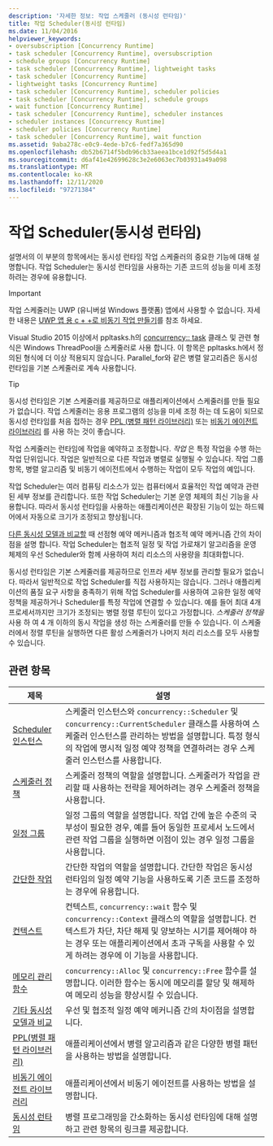 ```yaml
---
description: '자세한 정보: 작업 스케줄러 (동시성 런타임)'
title: 작업 Scheduler(동시성 런타임)
ms.date: 11/04/2016
helpviewer_keywords:
- oversubscription [Concurrency Runtime]
- task scheduler [Concurrency Runtime], oversubscription
- schedule groups [Concurrency Runtime]
- task scheduler [Concurrency Runtime], lightweight tasks
- task scheduler [Concurrency Runtime]
- lightweight tasks [Concurrency Runtime]
- task scheduler [Concurrency Runtime], scheduler policies
- task scheduler [Concurrency Runtime], schedule groups
- wait function [Concurrency Runtime]
- task scheduler [Concurrency Runtime], scheduler instances
- scheduler instances [Concurrency Runtime]
- scheduler policies [Concurrency Runtime]
- task scheduler [Concurrency Runtime], wait function
ms.assetid: 9aba278c-e0c9-4ede-b7c6-fedf7a365d90
ms.openlocfilehash: db52b6714f5bdb96cb33aeea1bce1d92f5d5d4a1
ms.sourcegitcommit: d6af41e42699628c3e2e6063ec7b03931a49a098
ms.translationtype: MT
ms.contentlocale: ko-KR
ms.lasthandoff: 12/11/2020
ms.locfileid: "97271384"
---
```

# <a name="task-scheduler-concurrency-runtime"></a>작업 Scheduler(동시성 런타임)

설명서의 이 부분의 항목에서는 동시성 런타임 작업 스케줄러의 중요한 기능에 대해 설명합니다. 작업 Scheduler는 동시성 런타임을 사용하는 기존 코드의 성능을 미세 조정하려는 경우에 유용합니다.

> [!IMPORTANT]
> 작업 스케줄러는 UWP (유니버설 Windows 플랫폼) 앱에서 사용할 수 없습니다. 자세한 내용은 [UWP 앱 용 c + +로 비동기 작업 만들기](../../parallel/concrt/creating-asynchronous-operations-in-cpp-for-windows-store-apps.md)를 참조 하세요.
>
> Visual Studio 2015 이상에서 ppltasks.h의 [concurrency:: task](../../parallel/concrt/reference/task-class.md) 클래스 및 관련 형식은 Windows ThreadPool을 스케줄러로 사용 합니다. 이 항목은 ppltasks.h에서 정의된 형식에 더 이상 적용되지 않습니다. Parallel_for와 같은 병렬 알고리즘은 동시성 런타임을 기본 스케줄러로 계속 사용합니다.

> [!TIP]
> 동시성 런타임은 기본 스케줄러를 제공하므로 애플리케이션에서 스케줄러를 만들 필요가 없습니다. 작업 스케줄러는 응용 프로그램의 성능을 미세 조정 하는 데 도움이 되므로 동시성 런타임를 처음 접하는 경우 [PPL (병렬 패턴 라이브러리)](../../parallel/concrt/parallel-patterns-library-ppl.md) 또는 [비동기 에이전트 라이브러리](../../parallel/concrt/asynchronous-agents-library.md) 를 사용 하는 것이 좋습니다.

작업 스케줄러는 런타임에 작업을 예약하고 조정합니다. *작업* 은 특정 작업을 수행 하는 작업 단위입니다. 작업은 일반적으로 다른 작업과 병렬로 실행될 수 있습니다. 작업 그룹 항목, 병렬 알고리즘 및 비동기 에이전트에서 수행하는 작업이 모두 작업의 예입니다.

작업 Scheduler는 여러 컴퓨팅 리소스가 있는 컴퓨터에서 효율적인 작업 예약과 관련된 세부 정보를 관리합니다. 또한 작업 Scheduler는 기본 운영 체제의 최신 기능을 사용합니다. 따라서 동시성 런타임을 사용하는 애플리케이션은 확장된 기능이 있는 하드웨어에서 자동으로 크기가 조정되고 향상됩니다.

[다른 동시성 모델과 비교할](../../parallel/concrt/comparing-the-concurrency-runtime-to-other-concurrency-models.md) 때 선점형 예약 메커니즘과 협조적 예약 메커니즘 간의 차이점을 설명 합니다. 작업 Scheduler는 협조적 일정 및 작업 가로채기 알고리즘을 운영 체제의 우선 Scheduler와 함께 사용하여 처리 리소스의 사용량을 최대화합니다.

동시성 런타임은 기본 스케줄러를 제공하므로 인프라 세부 정보를 관리할 필요가 없습니다. 따라서 일반적으로 작업 Scheduler를 직접 사용하지는 않습니다. 그러나 애플리케이션의 품질 요구 사항을 충족하기 위해 작업 Scheduler를 사용하여 고유한 일정 예약 정책을 제공하거나 Scheduler를 특정 작업에 연결할 수 있습니다. 예를 들어 최대 4개 프로세서까지만 크기가 조정되는 병렬 정렬 루틴이 있다고 가정합니다. *스케줄러 정책을* 사용 하 여 4 개 이하의 동시 작업을 생성 하는 스케줄러를 만들 수 있습니다. 이 스케줄러에서 정렬 루틴을 실행하면 다른 활성 스케줄러가 나머지 처리 리소스를 모두 사용할 수 있습니다.

## <a name="related-topics"></a>관련 항목

|제목|설명|
|-----------|-----------------|
|[Scheduler 인스턴스](../../parallel/concrt/scheduler-instances.md)|스케줄러 인스턴스와 `concurrency::Scheduler` 및 `concurrency::CurrentScheduler` 클래스를 사용하여 스케줄러 인스턴스를 관리하는 방법을 설명합니다. 특정 형식의 작업에 명시적 일정 예약 정책을 연결하려는 경우 스케줄러 인스턴스를 사용합니다.|
|[스케줄러 정책](../../parallel/concrt/scheduler-policies.md)|스케줄러 정책의 역할을 설명합니다. 스케줄러가 작업을 관리할 때 사용하는 전략을 제어하려는 경우 스케줄러 정책을 사용합니다.|
|[일정 그룹](../../parallel/concrt/schedule-groups.md)|일정 그룹의 역할을 설명합니다. 작업 간에 높은 수준의 국부성이 필요한 경우, 예를 들어 동일한 프로세서 노드에서 관련 작업 그룹을 실행하면 이점이 있는 경우 일정 그룹을 사용합니다.|
|[간단한 작업](../../parallel/concrt/lightweight-tasks.md)|간단한 작업의 역할을 설명합니다. 간단한 작업은 동시성 런타임의 일정 예약 기능을 사용하도록 기존 코드를 조정하는 경우에 유용합니다.|
|[컨텍스트](../../parallel/concrt/contexts.md)|컨텍스트, `concurrency::wait` 함수 및 `concurrency::Context` 클래스의 역할을 설명합니다. 컨텍스트가 차단, 차단 해제 및 양보하는 시기를 제어해야 하는 경우 또는 애플리케이션에서 초과 구독을 사용할 수 있게 하려는 경우에 이 기능을 사용합니다.|
|[메모리 관리 함수](../../parallel/concrt/memory-management-functions.md)|`concurrency::Alloc` 및 `concurrency::Free` 함수를 설명합니다. 이러한 함수는 동시에 메모리를 할당 및 해제하여 메모리 성능을 향상시킬 수 있습니다.|
|[기타 동시성 모델과 비교](../../parallel/concrt/comparing-the-concurrency-runtime-to-other-concurrency-models.md)|우선 및 협조적 일정 예약 메커니즘 간의 차이점을 설명합니다.|
|[PPL(병렬 패턴 라이브러리)](../../parallel/concrt/parallel-patterns-library-ppl.md)|애플리케이션에서 병렬 알고리즘과 같은 다양한 병렬 패턴을 사용하는 방법을 설명합니다.|
|[비동기 에이전트 라이브러리](../../parallel/concrt/asynchronous-agents-library.md)|애플리케이션에서 비동기 에이전트를 사용하는 방법을 설명합니다.|
|[동시성 런타임](../../parallel/concrt/concurrency-runtime.md)|병렬 프로그래밍을 간소화하는 동시성 런타임에 대해 설명하고 관련 항목의 링크를 제공합니다.|
